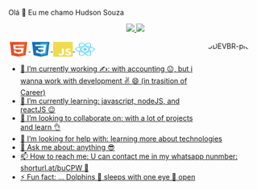 Olá 👋 Eu me chamo Hudson Souza 

<div align="center">
  <a href="https://github.com/hudevbr">
  <img height="180em" src="https://github-readme-stats.vercel.app/api?username=hudevbr&show_icons=true&theme=radical&include_all_commits=true&count_private=true"/>
  <img height="180em" src="https://github-readme-stats.vercel.app/api/top-langs/?username=hudevbr&layout=compact&langs_count=7&theme=radical"/>
</div>

  <div style="display: inline_block"><br>
  <img align="center" alt="HUDEVBR-HTML" height="30" width="40" src="https://raw.githubusercontent.com/devicons/devicon/master/icons/html5/html5-original.svg">
  <img align="center" alt="HUDEVBR-CSS" height="30" width="40" src="https://raw.githubusercontent.com/devicons/devicon/master/icons/css3/css3-original.svg">
  <img align="center" alt="HUDEVBR-Js" height="30" width="40" src="https://raw.githubusercontent.com/devicons/devicon/master/icons/javascript/javascript-plain.svg">
  <img align="center" alt="HUDEVBR-React" height="30" width="40" src="https://raw.githubusercontent.com/devicons/devicon/master/icons/react/react-original.svg">
  
  
  
  <img align="right" alt="HUDEVBR-picture" height="150" style="border-radius:70px" src="https://i.ibb.co/qjC9jcN/GITHUB-profile-pic.jpg">
</div>

- 🔭 I’m currently working ✍️: with accounting 😐, but i wanna work with development ✌️ 😄 (in trasition of Career)
- 🌱 I’m currently learning: javascript, nodeJS, and reactJS 😉 
- 👯 I’m looking to collaborate on: with a lot of projects and learn 👌
- 🤔 I’m looking for help with: learning more about technologies
- 💬 Ask me about: anything 😎
- 📫 How to reach me: U can contact me in my whatsapp nunmber: shorturl.at/buCPW  📲
- ⚡ Fun fact: ... Dolphins 🐬 sleeps with one eye 👀 open

